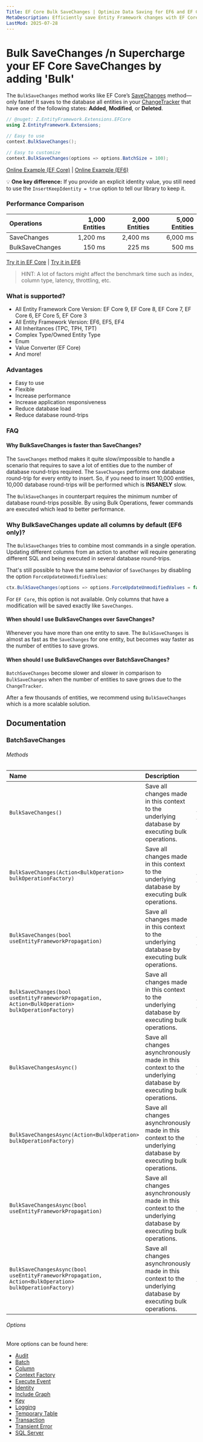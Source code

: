 ```yaml
---
Title: EF Core Bulk SaveChanges | Optimize Data Saving for EF6 and EF Core
MetaDescription: Efficiently save Entity Framework changes with EF Core Bulk SaveChanges Extensions. Quickly save large numbers of changes with customizable options for all EF versions, including EF Core 7, 6, 5, 3, and EF6. Optimize your database operations - try it now.
LastMod: 2025-07-28
---
```


# Bulk SaveChanges /n Supercharge your EF Core SaveChanges by adding 'Bulk'

The `BulkSaveChanges` method works like EF Core’s [SaveChanges](https://learn.microsoft.com/en-us/ef/core/saving/basic) method—only faster! It saves to the database all entities in your [ChangeTracker](https://www.learnentityframeworkcore.com/dbcontext/change-tracker) that have one of the following states: **Added**, **Modified**, or **Deleted**.

```csharp
// @nuget: Z.EntityFramework.Extensions.EFCore
using Z.EntityFramework.Extensions;

// Easy to use
context.BulkSaveChanges();

// Easy to customize
context.BulkSaveChanges(options => options.BatchSize = 100);
```

[Online Example (EF Core)](https://dotnetfiddle.net/4nbecz) | [Online Example (EF6)](https://dotnetfiddle.net/MP65WH)

💡 **One key difference:** If you provide an explicit identity value, you still need to use the `InsertKeepIdentity = true` option to tell our library to keep it.

### Performance Comparison

| Operations       | 1,000 Entities | 2,000 Entities | 5,000 Entities |
| :--------------- | -------------: | -------------: | -------------: |
| SaveChanges      | 1,200 ms       | 2,400 ms       | 6,000 ms       |
| BulkSaveChanges  | 150 ms         | 225 ms         | 500 ms         |

[Try it in EF Core](https://dotnetfiddle.net/Oshg3S) | [Try it in EF6](https://dotnetfiddle.net/4FLmNE)

> HINT: A lot of factors might affect the benchmark time such as index, column type, latency, throttling, etc.

### What is supported?
- All Entity Framework Core Version: EF Core 9, EF Core 8, EF Core 7, EF Core 6, EF Core 5, EF Core 3
- All Entity Framework Version: EF6, EF5, EF4
- All Inheritances (TPC, TPH, TPT)
- Complex Type/Owned Entity Type
- Enum
- Value Converter (EF Core)
- And more!

### Advantages
- Easy to use
- Flexible
- Increase performance
- Increase application responsiveness
- Reduce database load
- Reduce database round-trips

### FAQ

#### Why BulkSaveChanges is faster than SaveChanges?
The `SaveChanges` method makes it quite slow/impossible to handle a scenario that requires to save a lot of entities due to the number of database round-trips required. The `SaveChanges` performs one database round-trip for every entity to insert. So, if you need to insert 10,000 entities, 10,000 database round-trips will be performed which is **INSANELY** slow.

The `BulkSaveChanges` in counterpart requires the minimum number of database round-trips possible. By using Bulk Operations, fewer commands are executed which lead to better performance.

### Why BulkSaveChanges update all columns by default (EF6 only)?
The `BulkSaveChanges` tries to combine most commands in a single operation. Updating different columns from an action to another will require generating different SQL and being executed in several database round-trips.

That's still possible to have the same behavior of `SaveChanges` by disabling the option `ForceUpdateUnmodifiedValues`:

```csharp
ctx.BulkSaveChanges(options => options.ForceUpdateUnmodifiedValues = false);
```

For `EF Core`, this option is not available. Only columns that have a modification will be saved exactly like `SaveChanges`.

#### When should I use BulkSaveChanges over SaveChanges?
Whenever you have more than one entity to save. The `BulkSaveChanges` is almost as fast as the `SaveChanges` for one entity, but becomes way faster as the number of entities to save grows.

#### When should I use BulkSaveChanges over BatchSaveChanges?
`BatchSaveChanges` become slower and slower in comparison to `BulkSaveChanges` when the number of entities to save grows due to the `ChangeTracker`.

After a few thousands of entities, we recommend using `BulkSaveChanges` which is a more scalable solution.

## Documentation

### BatchSaveChanges

###### Methods

| Name | Description | Example |
| :--- | :---------- | :------ |
| `BulkSaveChanges()` | Save all changes made in this context to the underlying database by executing bulk operations. | [EFCore](https://dotnetfiddle.net/s0NxkN) / [EF6](https://dotnetfiddle.net/nKd0mT) |
| `BulkSaveChanges(Action<BulkOperation> bulkOperationFactory)` | Save all changes made in this context to the underlying database by executing bulk operations. | [EFCore](https://dotnetfiddle.net/yd4iaz) / [EF6](https://dotnetfiddle.net/lJVdXR) |
| `BulkSaveChanges(bool useEntityFrameworkPropagation)` | Save all changes made in this context to the underlying database by executing bulk operations. | [EFCore](https://dotnetfiddle.net/rQS1u5) / [EF6](https://dotnetfiddle.net/ZWNQPA) |
| `BulkSaveChanges(bool useEntityFrameworkPropagation, Action<BulkOperation> bulkOperationFactory)` | Save all changes made in this context to the underlying database by executing bulk operations. | [EFCore](https://dotnetfiddle.net/FJ4dYY) / [EF6](https://dotnetfiddle.net/Aqp0EK) |
| `BulkSaveChangesAsync()` | Save all changes asynchronously made in this context to the underlying database by executing bulk operations. | [EFCore](https://dotnetfiddle.net/ZZmHPK) / [EF6](https://dotnetfiddle.net/7kVnBm) |
| `BulkSaveChangesAsync(Action<BulkOperation> bulkOperationFactory)` | Save all changes asynchronously made in this context to the underlying database by executing bulk operations. | [EFCore](https://dotnetfiddle.net/1oaxd1) / [EF6](https://dotnetfiddle.net/57KsGn) |
| `BulkSaveChangesAsync(bool useEntityFrameworkPropagation)` | Save all changes asynchronously made in this context to the underlying database by executing bulk operations. | [EF6](https://dotnetfiddle.net/uT7k8i) |
| `BulkSaveChangesAsync(bool useEntityFrameworkPropagation, Action<BulkOperation> bulkOperationFactory)` | Save all changes asynchronously made in this context to the underlying database by executing bulk operations. | [EF6](https://dotnetfiddle.net/Nzyi7N) |

###### Options
More options can be found here:

- [Audit](https://entityframework-extensions.net/audit)
- [Batch](https://entityframework-extensions.net/batch)
- [Column](https://entityframework-extensions.net/column)
- [Context Factory](https://entityframework-extensions.net/context-factory)
- [Execute Event](https://entityframework-extensions.net/execute-event)
- [Identity](https://entityframework-extensions.net/identity)
- [Include Graph](https://entityframework-extensions.net/include-graph)
- [Key](https://entityframework-extensions.net/key)
- [Logging](https://entityframework-extensions.net/logging)
- [Temporary Table](https://entityframework-extensions.net/temporary-table)
- [Transaction](https://entityframework-extensions.net/transaction)
- [Transient Error](https://entityframework-extensions.net/transient-error)
- [SQL Server](https://entityframework-extensions.net/sql-server)
